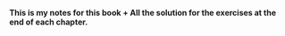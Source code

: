 **This is my notes for this book + All the solution for the exercises at the end of each chapter.**

